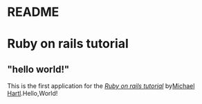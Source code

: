 # README

# Ruby on rails tutorial

## "hello world!"

This is the first application for the
[*Ruby on rails tutorial*](https://railstutorial.jp/)
by[Michael Hartl](https://www.michaelhartl.com/).Hello,World!
